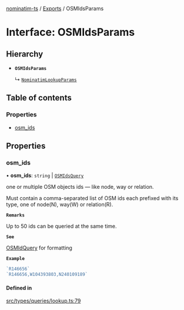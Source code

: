 [nominatim-ts](../README.md) / [Exports](../modules.md) / OSMIdsParams

# Interface: OSMIdsParams

## Hierarchy

- **`OSMIdsParams`**

  ↳ [`NominatimLookupParams`](NominatimLookupParams.md)

## Table of contents

### Properties

- [osm\_ids](OSMIdsParams.md#osm_ids)

## Properties

### osm\_ids

• **osm\_ids**: `string` \| [`OSMIdsQuery`](../modules.md#osmidsquery)

one or multiple OSM objects ids — like node, way or relation.

Must contain a comma-separated list of OSM ids each prefixed with its type,
one of node(N), way(W) or relation(R).

**`Remarks`**

Up to 50 ids can be queried at the same time.

**`See`**

[OSMIdQuery](../modules.md#osmidquery) for formatting

**`Example`**

```ts
`R146656`
`R146656,W104393803,N240109189`
```

#### Defined in

[src/types/queries/lookup.ts:79](https://github.com/blksnk/nominatim-js/blob/a025e65/src/types/queries/lookup.ts#L79)

